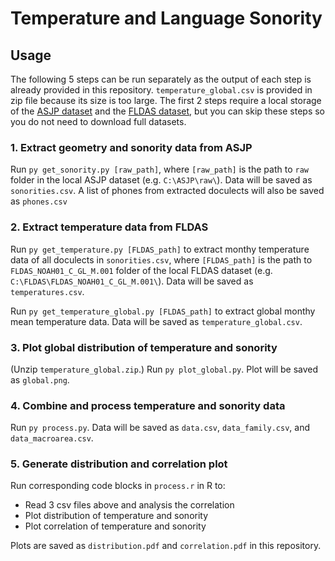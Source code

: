 # Temperature and Language Sonority

## Usage

The following 5 steps can be run separately as the output of each step is already provided in this repository. `temperature_global.csv` is provided in zip file because its size is too large. The first 2 steps require a local storage of the [ASJP dataset](https://github.com/lexibank/asjp) and the [FLDAS dataset](https://hydro1.gesdisc.eosdis.nasa.gov/data/FLDAS/FLDAS_NOAH01_C_GL_M.001/), but you can skip these steps so you do not need to download full datasets.

### 1. Extract geometry and sonority data from ASJP

Run `py get_sonority.py [raw_path]`, where `[raw_path]` is the path to `raw` folder in the local ASJP dataset (e.g. `C:\ASJP\raw\`). Data will be saved as `sonorities.csv`. A list of phones from extracted doculects will also be saved as `phones.csv`

### 2. Extract temperature data from FLDAS

Run `py get_temperature.py [FLDAS_path]` to extract monthy temperature data of all doculects in `sonorities.csv`, where `[FLDAS_path]` is the path to `FLDAS_NOAH01_C_GL_M.001` folder of the local FLDAS dataset (e.g. `C:\FLDAS\FLDAS_NOAH01_C_GL_M.001\`). Data will be saved as `temperatures.csv`.

Run `py get_temperature_global.py [FLDAS_path]` to extract global monthy mean temperature data. Data will be saved as `temperature_global.csv`.

### 3. Plot global distribution of temperature and sonority

(Unzip `temperature_global.zip`.) Run `py plot_global.py`. Plot will be saved as `global.png`.

### 4. Combine and process temperature and sonority data

Run `py process.py`. Data will be saved as `data.csv`, `data_family.csv`, and `data_macroarea.csv`.

### 5. Generate distribution and correlation plot

Run corresponding code blocks in `process.r` in R to:

- Read 3 csv files above and analysis the correlation
- Plot distribution of temperature and sonority
- Plot correlation of temperature and sonority

Plots are saved as `distribution.pdf` and `correlation.pdf` in this repository.
